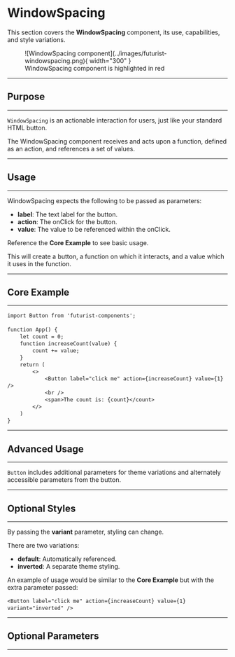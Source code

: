 # WindowSpacing
This section covers the **WindowSpacing** component, its use, capabilities, and style variations.

<figure markdown="span">
  ![WindowSpacing component](../images/futurist-windowspacing.png){ width="300" }
  <figcaption>WindowSpacing component is highlighted in red</figcaption>
</figure>

***
## Purpose
***
```WindowSpacing``` is an actionable interaction for users, just like your standard HTML button.

The WindowSpacing component receives and acts upon a function, defined as an action, and references a set of values.

***
## Usage
***
WindowSpacing expects the following to be passed as parameters:

* **label**: The text label for the button.
* **action**: The onClick for the button.
* **value**: The value to be referenced within the onClick.

Reference the **Core Example** to see basic usage.

This will create a button, a function on which it interacts, and a value which it uses in the function.

***
## Core Example
***
```
import Button from 'futurist-components';

function App() {
    let count = 0;
    function increaseCount(value) {
        count += value;
    }
    return (
        <>
            <Button label="click me" action={increaseCount} value={1} />
            <br />
            <span>The count is: {count}</count>
        </>
    )
}
```

***
## Advanced Usage
***
```Button``` includes additional parameters for theme variations and alternately accessible parameters from the button.

***
## Optional Styles
***
By passing the **variant** parameter, styling can change.

There are two variations:

* **default**: Automatically referenced.
* **inverted**: A separate theme styling.

An example of usage would be similar to the **Core Example** but with the extra parameter passed:

```
<Button label="click me" action={increaseCount} value={1} variant="inverted" />
```
***
## Optional Parameters
***
